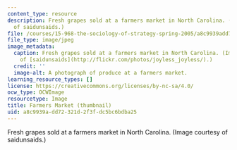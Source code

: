 ```yaml
---
content_type: resource
description: Fresh grapes sold at a farmers market in North Carolina. (Image courtesy
  of saidunsaids.)
file: /courses/15-968-the-sociology-of-strategy-spring-2005/a8c9939add72321d2f3fdc5bc6bdba25_15-968s05-th.jpg
file_type: image/jpeg
image_metadata:
  caption: Fresh grapes sold at a farmers market in North Carolina. (Image courtesy
    of [saidunsaids](http://flickr.com/photos/joyless_joyless/).)
  credit: ''
  image-alt: A photograph of produce at a farmers market.
learning_resource_types: []
license: https://creativecommons.org/licenses/by-nc-sa/4.0/
ocw_type: OCWImage
resourcetype: Image
title: Farmers Market (thumbnail)
uid: a8c9939a-dd72-321d-2f3f-dc5bc6bdba25
---
```

Fresh grapes sold at a farmers market in North Carolina. (Image courtesy of saidunsaids.)